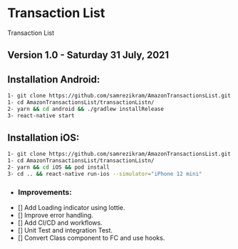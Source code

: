 # Transaction List

Transaction List

## **Version 1.0 - Saturday 31 July, 2021**

## Installation Android:

```sh
1- git clone https://github.com/samrezikram/AmazonTransactionsList.git
1- cd AmazonTransactionsList/transactionListn/
2- yarn && cd android && ./gradlew installRelease
3- react-native start
```

## Installation iOS:

```sh
1- git clone https://github.com/samrezikram/AmazonTransactionsList.git
1- cd AmazonTransactionsList/transactionListn/
2- yarn && cd iOS && pod install
3- cd .. && react-native run-ios --simulator="iPhone 12 mini"
```



* ### Improvements:
- [] Add Loading indicator using lottie.
- [] Improve error handling.
- [] Add CI/CD and workflows.
- [] Unit Test and integration Test.
- [] Convert Class component to FC and use hooks.

